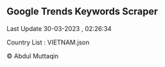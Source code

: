 

## Google Trends Keywords Scraper 
 
Last Update 30-03-2023 , 02:26:34

Country List :
VIETNAM.json



© Abdul Muttaqin 
